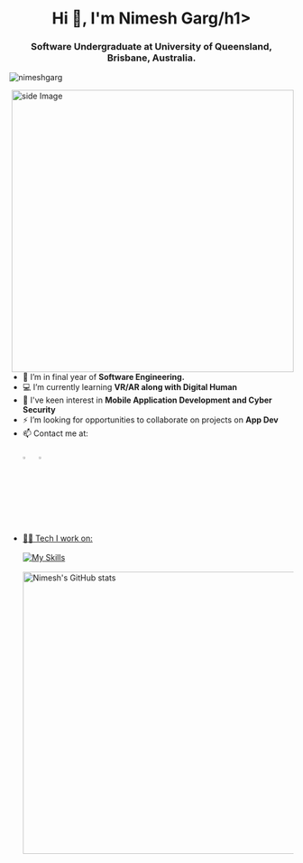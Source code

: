 <h1 align="center">Hi 👋, I'm Nimesh Garg/h1>
<h3 align="center">Software Undergraduate at University of Queensland, Brisbane, Australia.</h3>
<img src="https://komarev.com/ghpvc/?username=nimeshgarg&label=Profile%20views&color=0e75b6&style=flat" alt="nimeshgarg" /> </p>
<img src="https://media.giphy.com/media/qgQUggAC3Pfv687qPC/giphy.gif" alt="side Image" align="right" width="500" height="auto">

- 🏦 I’m in final year of **Software Engineering.**
- 💻 I’m currently learning **VR/AR along with Digital Human**
- 🤔 I've keen interest in **Mobile Application Development and Cyber Security**
- ⚡ I’m looking for opportunities to collaborate on projects on **App Dev**
- 📫 Contact me at: <br><br>
 [<img src="https://img.icons8.com/color/48/000000/linkedin.png" width="3.5%"/>](https://www.linkedin.com/in/nimeshgarg/)  &nbsp; <a href="mailto:nimeshgarg10@gmail.com"> <img src="https://img.icons8.com/fluent/48/000000/gmail.png" width="3.5%"/>
- 🧑‍💻 Tech I work on: <br><br>
  [![My Skills](https://skillicons.dev/icons?i=cpp,gcp,flutter,py,js,ts,html,css,react,docker,haskell,mongodb,express,nodejs,tensorflow&perline=4)](https://skillicons.dev)<br><br>
  <img width="500" height="auto" align="centre" alt="Nimesh's GitHub stats" src="https://github-readme-stats.vercel.app/api?username=nimeshgarg&show_icons=true&theme=react&count_private=true&include_all_commits=true" />

<!-- <p><img align="right" width="400" src="https://github-readme-streak-stats.herokuapp.com/?user=nimeshgarg&" alt="nimeshgarg" /></p> -->
